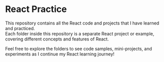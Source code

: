 # React Practice

This repository contains all the React code and projects that I have learned and practiced.  
Each folder inside this repository is a separate React project or example, covering different concepts and features of React.

Feel free to explore the folders to see code samples, mini-projects, and experiments as I continue my React learning journey!
